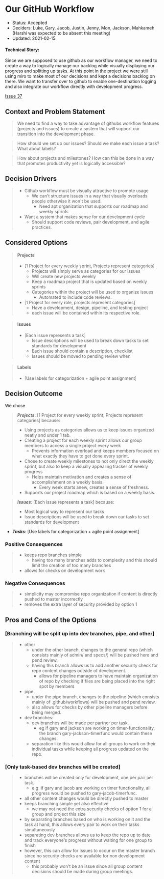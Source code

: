 # Our GitHub Workflow

* Status: Accepted
* Deciders: Luke, Gary, Jacob, Justin, Jenny, Mon, Jackson, Mahkameh (Harshi was expected to be absent this meeting)
* Updated: 2021-02-15

#### Technical Story: 
Since we are supposed to use github as our workflow manager, we need to create a way to logically manage our backlog while visually displaying our progress and splitting up tasks.
At this point in the project we were still using miro to make most of our decisions and kept a decisions backlog on there. We want to transfer over to github
to enable one-destination logging and also integrate our workflow directly with development progress.

[Issue 37](https://github.com/19lmyers/cse110-w21-group14/issues/31)

## Context and Problem Statement

> We need to find a way to take advantage of githubs workflow features (projects and issues) to create a system that will support our transition into the development phase.

> How should we set up our issues? Should we make each issue a task? What about labels?

> How about projects and milestones? How can this be done in a way that promotes productivity yet is logically accessible?

## Decision Drivers

> - Github workflow must be visually attractive to promote usage
>   - We can't structure issues in a way that visually overloads people otherwise it won't be used.
>     - Need apt organization that supports our roadmap and weekly sprints
> - Want a system that makes sense for our development cycle
>   - Should support code reviews, pair development, and agile practices.

## Considered Options

> #### Projects
> - [1 Project for every weekly sprint, Projects represent categories]
>   - Projects will simply serve as categories for our issues
>   - Will create new projects weekly
>   - Keep a roadmap project that is updated based on weekly sprints
>   - Categories within the project will be used to organize issues
>     - Automated to include code reviews.
> - [1 Project for every role, projects represent categories]
>   - Have a development, design, pipeline, and testing project
>   - each issue will be contained within its respective role.

> #### Issues
> - [Each issue represents a task]
>   - Issue descriptions will be used to break down tasks to set standards for development
>   - Each issue should contain a description, checklist
>   - Issues should be moved to pending review when 

> #### Labels
> - [Use labels for categorization + agile point assignment]

## Decision Outcome

We chose
> _**Projects**_: [1 Project for every weekly sprint, Projects represent categories] because:
> - Using projects as categories allows us to keep issues organized neatly and under 1 tab.
> - Creating a project for each weekly sprint allows our group members to access a single project every week
>   - Prevents information overload and keeps members focused on what exactly they have to get done every sprint.
> - Chose to create weekly milestones to not only direct the weekly sprint, but also to keep a visually appealing tracker of weekly progress
>   - Helps maintain motivation and creates a sense of accomplishment on a weekly basis.
>     - Every week starts anew, creates a sense of freshness.
> - Supports our project roadmap which is based on a weekly basis.

> _**Issues**_: [Each issue represents a task] because:
> - Most logical way to represent our tasks
> - Issue descriptions will be used to break down our tasks to set standards for development

- _**Tasks**_: [Use labels for categorization + agile point assignment] 


### Positive Consequences <!-- optional -->

> - keeps repo branches simple
>   - having too many branches adds to complexity and this should limit the creation of too many branches
> - allows for checks on development work

### Negative Consequences <!-- optional -->

> - simplicity may compromise repo organization if content is directly pushed to master incorrectly
> - removes the extra layer of security provided by option 1

## Pros and Cons of the Options <!-- optional -->

### [Branching will be split up into dev branches, pipe, and other]
>   - other
>     - under the other branch, changes to the general repo (which consists mainly of admin/ and specs/) will be pushed here and pend review.
>     - having this branch allows us to add another security check for repo content changes outside of development.
>       - allows for pipeline managers to have maintain organization of repo by checking if files are being placed into the right spot by members
>   - pipe
>     - under the pipe branch, changes to the pipeline (which consists mainly of .github/workflows) will be pushed and pend review.
>     - also allows for checks by other pipeline managers before being merged.
>   - dev branches:
>     - dev branches will be made per partner per task.
>       - eg if gary and jackson are working on timer-functionality, the branch gary-jackson-timerfunc would contain these changes.
>     - separation like this would allow for all groups to work on their individual tasks while keeping all progress updated on the repo.

### [Only task-based dev branches will be created]
> - branches will be created only for development, one per pair per task.
>   - e.g: if gary and jacob are working on timer functionality, all progress would be pushed to gary-jacob-timerfunc.
> - all other content changes would be directly pushed to master
> - keeps branching simple yet also effective
>   - we may not need the extra security checks of option 1 for a group and project this size
> - by separating branches based on who is working on it and the task at hand, this allows every pair to work on their tasks simultaneously
> - separating dev branches allows us to keep the repo up to date and track everyone's progress without waiting for one group to finish
> - however, this can allow for issues to occur on the master branch since no security checks are available for non development content
>   - this probably won't be an issue since all group content decisions should be made during group meetings.
